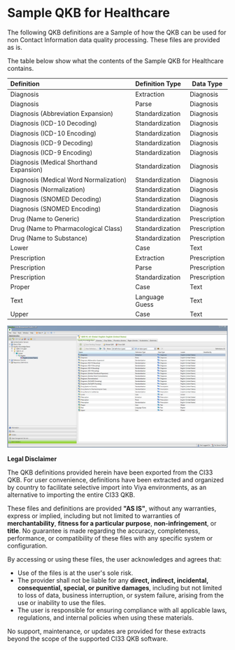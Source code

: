 # Sample QKB for Healthcare

The following QKB definitions are a Sample of how the QKB can be used for non Contact Information data quality processing.  These files are provided as is.

The table below show what the contents of the Sample QKB for Healthcare contains.



| Definition                              | Definition Type | Data Type    |
| :-------------------------------------- | :-------------- | ------------ |
| Diagnosis                               | Extraction      | Diagnosis    |
| Diagnosis                               | Parse           | Diagnosis    |
| Diagnosis (Abbreviation Expansion)      | Standardization | Diagnosis    |
| Diagnosis (ICD-10 Decoding)             | Standardization | Diagnosis    |
| Diagnosis (ICD-10 Encoding)             | Standardization | Diagnosis    |
| Diagnosis (ICD-9 Decoding)              | Standardization | Diagnosis    |
| Diagnosis (ICD-9 Encoding)              | Standardization | Diagnosis    |
| Diagnosis (Medical Shorthand Expansion) | Standardization | Diagnosis    |
| Diagnosis (Medical Word Normalization)  | Standardization | Diagnosis    |
| Diagnosis (Normalization)               | Standardization | Diagnosis    |
| Diagnosis (SNOMED Decoding)             | Standardization | Diagnosis    |
| Diagnosis (SNOMED Encoding)             | Standardization | Diagnosis    |
| Drug (Name to Generic)                  | Standardization | Prescription |
| Drug (Name to Pharmacological Class)    | Standardization | Prescription |
| Drug (Name to Substance)                | Standardization | Prescription |
| Lower                                   | Case            | Text         |
| Prescription                            | Extraction      | Prescription |
| Prescription                            | Parse           | Prescription |
| Prescription                            | Standardization | Prescription |
| Proper                                  | Case            | Text         |
| Text                                    | Language Guess  | Text         |
| Upper                                   | Case            | Text         |

![](images\HL_QKB.jpg)



**Legal Disclaimer**

The QKB definitions provided herein have been exported from the CI33 QKB. For user convenience, definitions have been extracted and organized by country to facilitate selective import into Viya environments, as an alternative to importing the entire CI33 QKB.

These files and definitions are provided **"AS IS"**, without any warranties, express or implied, including but not limited to warranties of **merchantability**, **fitness for a particular purpose**, **non-infringement**, or **title**. No guarantee is made regarding the accuracy, completeness, performance, or compatibility of these files with any specific system or configuration.

By accessing or using these files, the user acknowledges and agrees that:

- Use of the files is at the user's sole risk.
- The provider shall not be liable for any **direct, indirect, incidental, consequential, special, or punitive damages**, including but not limited to loss of data, business interruption, or system failure, arising from the use or inability to use the files.
- The user is responsible for ensuring compliance with all applicable laws, regulations, and internal policies when using these materials.

No support, maintenance, or updates are provided for these extracts beyond the scope of the supported CI33 QKB software.

